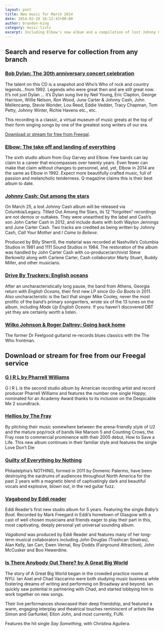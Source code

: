 ```yaml
---
layout: post
title: New music for March 2014
date: 2014-02-28 16:12:43+00:00
author: brandon-king
category: music-lists
excerpt: Including Elbow's new album and a compilation of lost Johnny Cash songs.
---
```

## Search and reserve for collection from any branch

### [Bob Dylan: The 30th anniversary concert celebration](http://suffolk.spydus.co.uk/cgi-bin/spydus.exe/ENQ/OPAC/BIBENQ/11133861?QRY=CTIBIB%3C%20IRN(1682475)&QRYTEXT=30th%20anniversary%20concert%20celebration)

The talent on this CD is a snapshot and Who&#8217;s Who of rock and country legends&#8230;from 1992. Legends who were great then and are still great now. It&#8217;s not just Dylan … it&#8217;s Dylan sung live by Neil Young, Eric Clapton, George Harrison, Willie Nelson, Ron Wood, June Carter & Johnny Cash, John Mellencamp, Stevie Wonder, Lou Reed, Eddie Vedder, Tracy Chapman, Tom Petty, Johnny Winter, Richie Havens etc., etc.

This recording is a classic, a virtual museum of music greats at the top of their form singing songs by one of the greatest song writers of our era.

[Download or stream for free from Freegal](http://suffolklibraries.freegalmusic.com/artists/view/VmFyaW91cw==/28849941/c29ueQ==).

### [Elbow: The take off and landing of everything](http://suffolk.spydus.co.uk/cgi-bin/spydus.exe/ENQ/OPAC/BIBENQ/11134727?QRY=CTIBIB%3C%20IRN(12527979)&QRYTEXT=The%20take%20off%20and%20landing%20of%20everything%20%5Bsound%20recording%5D)

The sixth studio album from Guy Garvey and Elbow. Few bands can lay claim to a career that encompasses over twenty years. Even fewer can make that claim without changes to personnel, and, yet, Elbow in 2014 are the same as Elbow in 1992. Expect more beautifully crafted music, full of passion and melancholic tenderness. Q magazine claims this is their best album to date.

### [Johnny Cash: Out among the stars](http://suffolk.spydus.co.uk/cgi-bin/spydus.exe/ENQ/OPAC/BIBENQ/11135192?QRY=CTIBIB%3C%20IRN(35039762)&QRYTEXT=Out%20among%20the%20stars%20%5Bsound%20recording%5D)

On March 25, a lost Johnny Cash album will be released via Columbia/Legacy. Titled Out Among the Stars, its 12 “forgotten” recordings are not demos or outtakes. They were unearthed by the label and Cash&#8217;s son John Carter Cash in 2012, and include duets with both Waylon Jennings and June Carter Cash. Two tracks are credited as being written by Johnny Cash, <cite>Call Your Mother</cite> and <cite>I Came to Believe</cite>.

Produced by Billy Sherrill, the material was recorded at Nashville&#8217;s Columbia Studios in 1981 and 1111 Sound Studios in 1984. The restoration of the album was handled by John Carter Cash with co-producer/archivist Steve Berkowitz along with Carlene Carter, Cash collaborator Marty Stuart, Buddy Miller, and other musicians.

### [Drive By Truckers: English oceans](http://suffolk.spydus.co.uk/cgi-bin/spydus.exe/ENQ/OPAC/BIBENQ/11135739?QRY=CTIBIB%3C%20IRN(33426864)&QRYTEXT=English%20oceans)

After an uncharacteristically long pause, the band from Athens, Georgia return with <cite>English Oceans,</cite> their first new LP since <cite>Go-Go Boots</cite> in 2011. Also uncharacteristic is the fact that singer Mike Cooley, never the most prolific of the band’s primary songwriters, wrote six of the 13 tunes on the album, including <cite>Made Up English Oceans.</cite> If you haven’t discovered DBT yet they are certainly worth a listen.

### [Wilko Johnson & Roger Daltrey: Going back home](http://suffolk.spydus.co.uk/cgi-bin/spydus.exe/ENQ/OPAC/BIBENQ/11136118?QRY=CTIBIB%3C%20IRN(36216891)&QRYTEXT=Going%20back%20home%20%5Bsound%20recording%5D)

The former Dr Feelgood guitarist re-records blues classics with the The Who frontman.

## Download or stream for free from our Freegal service

### [G I R L by Pharrell Williams](http://suffolklibraries.freegalmusic.com/artists/view/UGhhcnJlbGwgV2lsbGlhbXM=/29019221/c29ueQ==)

G I R L is the second studio album by American recording artist and record producer Pharrell Williams and features the number one single <cite>Happy</cite>, nominated for an Academy Award thanks to its inclusion on the Despicable Me 2 soundtrack.

### [Hellios by The Fray](http://suffolklibraries.freegalmusic.com/artists/view/VGhlIEZyYXk=/28713225/c29ueQ==)

By pitching their music somewhere between the arena-friendly style of U2 and the mature pop/rock of bands like Maroon 5 and Counting Crows, the Fray rose to commercial prominence with their 2005 debut, How to Save a Life. This new album continues in their familiar style and features the single Love Don’t Die

### [Guilty of Everything by Nothing](http://suffolklibraries.freegalmusic.com/artists/view/Tm90aGluZw==/781676724727/aW9kYQ==)

Philadelphia’s NOTHING, formed in 2011 by Domenic Palermo, have been destroying the eardrums of audiences throughout North America for the past 2 years with a magnetic blend of captivatingly dark and beautiful vocals and explosive, blown out, in the red guitar fuzz.

### [Vagabond by Eddi reader](http://suffolklibraries.freegalmusic.com/artists/view/RWRkaSBSZWFkZXI=/609224287206/aW9kYQ==)

Eddi Reader&#8217;s first new studio album for 5 years. Featuring the single <cite>Baby&#8217;s Boat</cite>. Recorded by Mark Freegard in Eddi&#8217;s hometown of Glasgow with a cast of well chosen musicians and friends eager to play their part in this, most captivating, deeply personal yet universal sounding album.

<cite>Vagabond</cite> was produced by Eddi Reader and features many of her long-term musical collaborators including John Douglas (Trashcan Sinatras), Alan Kelly, Ian Carr, Ewen Vernal, Roy Dodds (Fairground Attraction), John McCusker and Boo Hewerdine.

### [Is There Anybody Out There? by A Great Big World](http://suffolklibraries.freegalmusic.com/artists/view/QSBHcmVhdCBCaWcgV29ybGQ=/28674770/c29ueQ==)

The story of A Great Big World began in the crowded practice rooms at NYU. Ian Axel and Chad Vaccarino were both studying music business while fostering dreams of writing and performing on Broadway and beyond. Ian quickly saw potential in partnering with Chad, and started lobbying him to work together on new songs.

Their live performances showcased their deep friendship, and featured a warm, engaging interplay and theatrical touches reminiscent of artists like Simon and Garfunkel, Elton John, and most currently, FUN.

Features the hit single <cite>Say Something</cite>, with Christina Aguilera.
